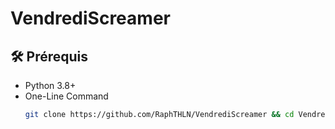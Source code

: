 # VendrediScreamer

## 🛠️ Prérequis

- Python 3.8+
- One-Line Command
  ```bash
  git clone https://github.com/RaphTHLN/VendrediScreamer && cd VendrediScreamer && python -m pip install -r requirements.txt && python screamer.py

